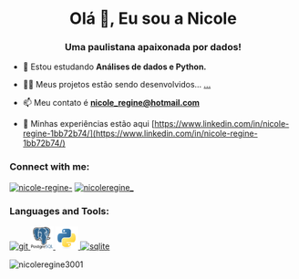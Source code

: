 <h1 align="center">Olá 👋, Eu sou a Nicole</h1>
<h3 align="center">Uma paulistana apaixonada por dados!</h3>

- 🌱 Estou estudando **Análises de dados e Python.**

- 👨‍💻 Meus projetos estão sendo desenvolvidos... [...](...)

- 📫 Meu contato é **nicole_regine@hotmail.com**

- 📄 Minhas experiências estão aqui [https://www.linkedin.com/in/nicole-regine-1bb72b74/](https://www.linkedin.com/in/nicole-regine-1bb72b74/)

<h3 align="left">Connect with me:</h3>
<p align="left">
<a href="https://linkedin.com/in/nicole-regine-" target="blank"><img align="center" src="https://raw.githubusercontent.com/rahuldkjain/github-profile-readme-generator/master/src/images/icons/Social/linked-in-alt.svg" alt="nicole-regine-" height="30" width="40" /></a>
<a href="https://instagram.com/nicoleregine_" target="blank"><img align="center" src="https://raw.githubusercontent.com/rahuldkjain/github-profile-readme-generator/master/src/images/icons/Social/instagram.svg" alt="nicoleregine_" height="30" width="40" /></a>
</p>

<h3 align="left">Languages and Tools:</h3>
<p align="left"> <a href="https://git-scm.com/" target="_blank" rel="noreferrer"> <img src="https://www.vectorlogo.zone/logos/git-scm/git-scm-icon.svg" alt="git" width="40" height="40"/> </a> <a href="https://www.postgresql.org" target="_blank" rel="noreferrer"> <img src="https://raw.githubusercontent.com/devicons/devicon/master/icons/postgresql/postgresql-original-wordmark.svg" alt="postgresql" width="40" height="40"/> </a> <a href="https://www.python.org" target="_blank" rel="noreferrer"> <img src="https://raw.githubusercontent.com/devicons/devicon/master/icons/python/python-original.svg" alt="python" width="40" height="40"/> </a> <a href="https://www.sqlite.org/" target="_blank" rel="noreferrer"> <img src="https://www.vectorlogo.zone/logos/sqlite/sqlite-icon.svg" alt="sqlite" width="40" height="40"/> </a> </p>

<p><img align="center" src="https://github-readme-stats.vercel.app/api/top-langs?username=nicoleregine3001&show_icons=true&locale=en&layout=compact" alt="nicoleregine3001" /></p>


